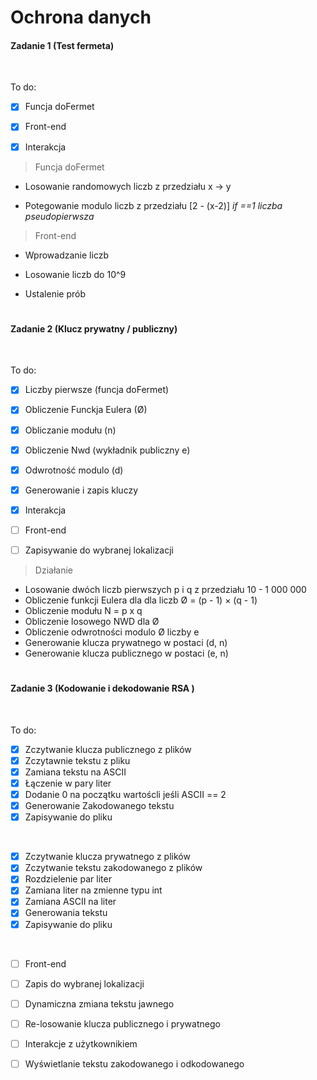 # Ochrona danych

#### Zadanie 1 (Test fermeta)
<br>

To do:

- [x] Funcja doFermet
- [x] Front-end
- [x] Interakcja


> Funcja doFermet
- Losowanie randomowych liczb z przedziału x -> y

- Potegowanie modulo liczb z przedziału [2 - (x-2)] _if ==1 liczba pseudopierwsza_

> Front-end
- Wprowadzanie liczb

- Losowanie liczb do 10^9

- Ustalenie prób


# 
#### Zadanie 2 (Klucz prywatny / publiczny)

<br>

To do:

- [x] Liczby pierwsze (funcja doFermet)
- [x] Obliczenie Funckja Eulera (Ø)
- [x] Obliczanie modułu (n)
- [x] Obliczenie Nwd (wykładnik publiczny e)
- [x] Odwrotność modulo (d)
- [x] Generowanie i zapis kluczy
- [x] Interakcja


- [ ] Front-end
- [ ] Zapisywanie do wybranej lokalizacji

> Działanie
- Losowanie dwóch liczb pierwszych  p i  q z przedziału 10 - 1 000 000
- Obliczenie funkcji Eulera dla dla liczb  Ø = (p - 1) × (q - 1)
- Obliczenie modułu N =  p x q
- Obliczenie losowego NWD  dla  Ø 
- Obliczenie odwrotności modulo Ø liczby e
- Generowanie klucza prywatnego w postaci (d, n) 
- Generowanie klucza publicznego w postaci (e, n) 


# 
#### Zadanie 3 (Kodowanie i dekodowanie RSA )

<br>

To do:

- [x] Zczytwanie klucza publicznego z plików
- [x] Zczytawnie tekstu z pliku
- [x] Zamiana tekstu na ASCII 
- [x] Łączenie w pary liter
- [x] Dodanie 0 na początku wartoścli jeśli ASCII == 2
- [x] Generowanie Zakodowanego tekstu
- [x] Zapisywanie do pliku

<br>

- [x] Zczytwanie klucza prywatnego z plików
- [x] Zczytwanie tekstu zakodowanego z plików
- [x] Rozdzielenie par liter
- [x] Zamiana liter na zmienne typu int
- [x] Zamiana ASCII na liter
- [x] Generowania tekstu
- [x] Zapisywanie do pliku

<br>

- [ ] Front-end
- [ ] Zapis do wybranej lokalizacji
- [ ] Dynamiczna zmiana tekstu jawnego
- [ ] Re-losowanie klucza publicznego i prywatnego
- [ ] Interakcje z użytkownikiem
- [ ] Wyświetlanie tekstu zakodowanego i odkodowanego 

